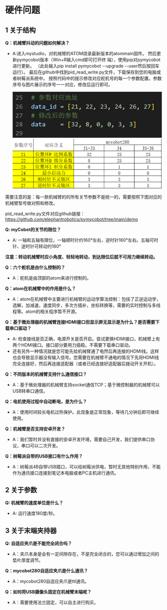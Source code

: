 # 硬件问题

## 1 关于结构

**Q：机械臂抖动的问题如何解决？**
- A:进入mystudio，对机械臂的ATOM烧录最新版本的atommain固件。
   然后更新pymycobot版本（Win+R输入cmd即可打开终  端），使用pip对pymycobot进行更新。
   （此处输入pip install pymycobot --upgrade --user然后按回车运行）。
   最后在github中找到pid_read_write.py文件，下载保存到您的电脑或者树莓派系统中。
   按照代码中的提示修改对应舵机号的每一个参数配置。参数序号与图片展示的序号一一对应，修改后运行即可。

   ![demo](9.images/demo.jpg)
   ![280](9.images/280.png)

需要注意的是：每一款机械臂的的所有关节参数不是统一的，需要按照下图对应的机械臂型号做对照和修改。

pid_read_write.py文件对应github链接：https://github.com/elephantrobotics/pymycobot/tree/main/demo

**Q: myCobot的关节的限位？**
- A: 一轴和五轴有限位，一轴顺时针约160°左右，逆时针160°左右。五轴可时针、逆时针可转动约160°

**注意：转动机械臂时应小角度、轻轻地转动，到达限位后就不可用力继续转动。**

**Q：六个舵机是由什么控制的？**

- A：舵机是由顶部的atom来进行控制的。

**Q：atom在机械臂中的作用是什么？**

- A：atom在机械臂中主要进行机械臂的运动学算法控制：包括了正逆运动学，选解，加减速，速度同步，多次方插补，坐标转换等，需要的实时控制与多线程等。atom的相关程序暂不开源。

**Q：基于微处理器的机械臂连接HDMI接口但显示屏无显示是为什么？是否需要下载串口驱动？**
- A: 检查接线是否正确，电源开关是否开启。尝试更换HDMI接口，机械臂上有两个HDMI接口。接口部分要用力插稳。不需要下载串口驱动。
- 还有另外一种情况就是您可能先给机械臂通了电然后再连接的HDMI线。这样也会导致显示器没有输入信号。您需要在机械臂不通电的情况下先将HDMI线完全连接好，然后再连接适配器（或者已经连接好适配器后拨动开关开机）。

**Q：不同版本的机械臂支持什么通信接口？**

- A：基于微处理器的机械臂支持socket通信TCP；基于微控制器的机械臂可以USB转串口通信。


**Q：电机使用过程中自动断电，是为什么？**

- A：使用时间较长电机过热保护。此现象是正常现象，等待几分钟后即可继续使用。


**Q：机械臂是否支持安卓开发？**

- A：我们暂时并没有直接的安卓开发环境，需要自己开发，我们提供串口协议，串口可以二次开发。

**Q：树莓派自带的USB接口有什么作用？**

- A：树莓派4B自带USB插口，可以给树莓派供电，暂时无其他特别作用，不能作为通讯接口连接到笔记本电脑或者PC主机进行通讯。

## 2 关于参数

**Q: 机械臂的速度单位是什么？**
- A: 运行速度180度/秒。

## 3 关于末端夹持器


**Q: 自适应夹爪是不能完全闭合吗？**
- A：夹爪本身是会有一定间隙存在，不是完全闭合的，您可以通过增加之间的垫片厚度调节。


**Q：mycobot280自适应夹爪是什么通讯？**

- A：mycobot280自适应夹爪是ttl通讯。

**Q：如何将USB摄像头固定在机械臂末端呢？**

- A：需要使用法兰固定，可以自主进行购买。

